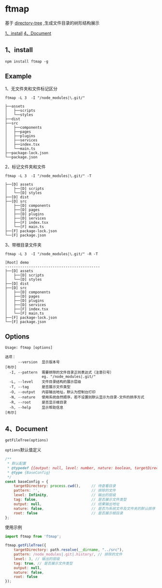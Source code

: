 # ftmap

基于 [directory-tree](https://www.npmjs.com/package/directory-tree) ,生成文件目录的树形结构展示

[1、install](#1、install)
[4、Document](#4、Document)


## 1、install

```shell
npm install ftmap -g
```

## Example

1、无文件夹和文件标记区分

```shell
ftmap -L 3  -I "/node_modules|\.git/"
```

```text
├──assets
│   ├──scripts
│   └──styles
├──dist
├──src
│   ├──components
│   ├──pages
│   ├──plugins
│   ├──services
│   ├──index.tsx
│   └──main.ts
├──package-lock.json
└──package.json
```

2、标记文件夹和文件
```shell
ftmap -L 3  -I "/node_modules|\.git/" -T
```

```text
├──[D] assets
│   ├──[D] scripts
│   └──[D] styles
├──[D] dist
├──[D] src
│   ├──[D] components
│   ├──[D] pages
│   ├──[D] plugins
│   ├──[D] services
│   ├──[F] index.tsx
│   └──[F] main.ts
├──[F] package-lock.json
└──[F] package.json
```

3、带根目录文件夹

```shell
ftmap -L 3  -I "/node_modules|\.git/" -R -T
```

```text
[Root] demo
--------------------------------------------
├──[D] assets
│   ├──[D] scripts
│   └──[D] styles
├──[D] dist
├──[D] src
│   ├──[D] components
│   ├──[D] pages
│   ├──[D] plugins
│   ├──[D] services
│   ├──[F] index.tsx
│   └──[F] main.ts
├──[F] package-lock.json
└──[F] package.json
```

## Options

```
Usage: ftmap [options]

选项：
      --version  显示版本号                                               [布尔]
  -I, --pattern  需要排除的文件目录正则表达式（注意引号）
                 eg. "/node_modules|.git/"
  -L, --level    文件目录结构的展示层级
  -T, --tag      是否展示文件类型
  -O, --output   内容输出地址，默认为控制台打印
  -N, --nature   使用系统自然顺序，若不设置则默认显示为目录-文件的排序方式
  -R, --root     是否显示根目录
  -h, --help     显示帮助信息                                             [布尔]
```

## 4、Document

`getFileTree(options)`

`options`默认值定义

```javascript
/**
 * 默认配置
 * @typedef {{output: null, level: number, nature: boolean, targetDirectory: *, root: boolean, pattern: string, tag: boolean}}
 * @type {BaseConfig}
 */
const baseConfig = {
    targetDirectory: process.cwd(),     // 待查看目录
    pattern: '',                        // 排除的文件
    level: Infinity,                    // 输出的层级
    tag: false,                         // 是否展示文件类型
    output: null,                       // 结果输出地址
    nature: false,                      // 是否为系统文件及文件夹的默认排序
    root: false                         // 是否展示根目录
};
```

使用示例

```javascript
import ftmap from 'ftmap';

ftmap.getFileTree({
    targetDirectory: path.resolve(__dirname, "../src"),
    pattern: /node_modules|.git|.history/, // 排除的文件
    level: 3, // 输出的层级
    tag: true, // 是否展示文件类型
    output: null,
    nature: false,
    root: false
});
```
